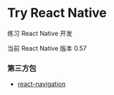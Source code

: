 # Try React Native

练习 React Native 开发

当前 React Native 版本 0.57

### 第三方包

* [react-navigation](https://reactnavigation.org/)

